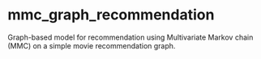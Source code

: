 # mmc_graph_recommendation

Graph-based model for recommendation using Multivariate Markov chain (MMC) on a simple movie recommendation graph.
